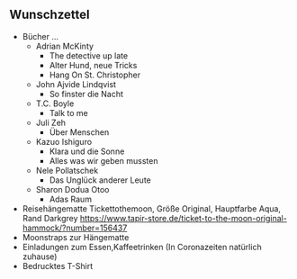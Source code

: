 ## Wunschzettel
* Bücher ...
  * Adrian McKinty
    * The detective up late
    * Alter Hund, neue Tricks 
    * Hang On St. Christopher
  * John Ajvide Lindqvist
    * So finster die Nacht
  * T.C. Boyle
    * Talk to me
  * Juli Zeh
    * Über Menschen
  * Kazuo Ishiguro
    * Klara und die Sonne
    * Alles was wir geben mussten
  * Nele Pollatschek
    * Das Unglück anderer Leute
  * Sharon Dodua Otoo
    * Adas Raum
* Reisehängematte Tickettothemoon, Größe Original, Hauptfarbe Aqua, Rand Darkgrey
https://www.tapir-store.de/ticket-to-the-moon-original-hammock/?number=156437
* Moonstraps zur Hängematte
* Einladungen zum Essen,Kaffeetrinken (In Coronazeiten natürlich zuhause)
* Bedrucktes T-Shirt
